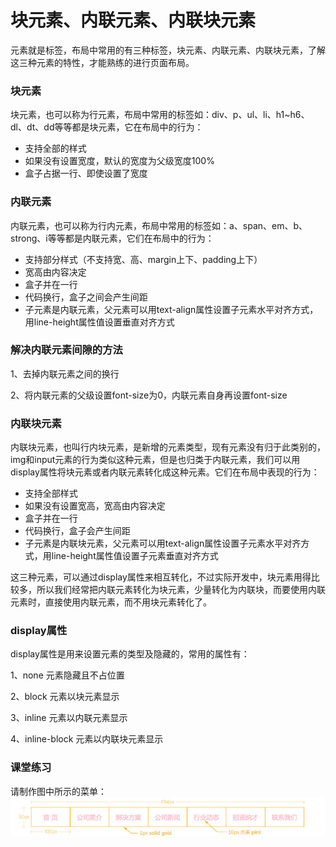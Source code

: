 #  块元素、内联元素、内联块元素


元素就是标签，布局中常用的有三种标签，块元素、内联元素、内联块元素，了解这三种元素的特性，才能熟练的进行页面布局。

### 块元素 
块元素，也可以称为行元素，布局中常用的标签如：div、p、ul、li、h1~h6、dl、dt、dd等等都是块元素，它在布局中的行为：

 - 支持全部的样式
 - 如果没有设置宽度，默认的宽度为父级宽度100%
 - 盒子占据一行、即使设置了宽度
 
 
### 内联元素

内联元素，也可以称为行内元素，布局中常用的标签如：a、span、em、b、strong、i等等都是内联元素，它们在布局中的行为：

- 支持部分样式（不支持宽、高、margin上下、padding上下）
- 宽高由内容决定
- 盒子并在一行
- 代码换行，盒子之间会产生间距
- 子元素是内联元素，父元素可以用text-align属性设置子元素水平对齐方式，用line-height属性值设置垂直对齐方式


### 解决内联元素间隙的方法 

1、去掉内联元素之间的换行

2、将内联元素的父级设置font-size为0，内联元素自身再设置font-size

### 内联块元素

内联块元素，也叫行内块元素，是新增的元素类型，现有元素没有归于此类别的，img和input元素的行为类似这种元素，但是也归类于内联元素，我们可以用display属性将块元素或者内联元素转化成这种元素。它们在布局中表现的行为：

 - 支持全部样式
 - 如果没有设置宽高，宽高由内容决定
 - 盒子并在一行
 - 代码换行，盒子会产生间距
 - 子元素是内联块元素，父元素可以用text-align属性设置子元素水平对齐方式，用line-height属性值设置子元素垂直对齐方式
 
 
这三种元素，可以通过display属性来相互转化，不过实际开发中，块元素用得比较多，所以我们经常把内联元素转化为块元素，少量转化为内联块，而要使用内联元素时，直接使用内联元素，而不用块元素转化了。

### display属性

display属性是用来设置元素的类型及隐藏的，常用的属性有：

1、none 元素隐藏且不占位置

2、block 元素以块元素显示

3、inline 元素以内联元素显示

4、inline-block 元素以内联块元素显示

### 课堂练习 
请制作图中所示的菜单：
![](/assets/9.jpg)